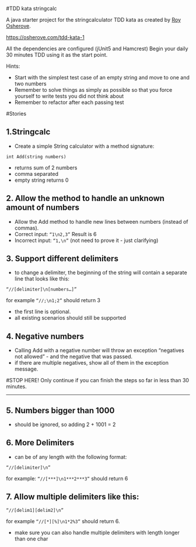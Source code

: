 #TDD kata stringcalc

A java starter project for the stringcalculator TDD kata as created by [Roy Osherove](https://osherove.com/home).

https://osherove.com/tdd-kata-1

All the dependencies are configured (jUnit5 and Hamcrest)
Begin your daily 30 minutes TDD using it as the start point.

Hints:
- Start with the simplest test case of an empty string and move to one and two numbers
- Remember to solve things as simply as possible so that you force yourself to write tests you did not think about
- Remember to refactor after each passing test

#Stories

## 1.Stringcalc 
* Create a simple String calculator with a method signature:
```
int Add(string numbers)
```
* returns sum of 2 numbers
* comma separated
* empty string returns 0

## 2. Allow the method to handle an unknown amount of numbers
* Allow the Add method to handle new lines between numbers (instead of commas).
* Correct input: `“1\n2,3”` Result is 6
* Incorrect input: `“1,\n”` (not need to prove it - just clarifying)

## 3. Support different delimiters
* to change a delimiter, the beginning of the string will contain a separate line that looks like this: 
```  
“//[delimiter]\n[numbers…]”
```
for example `“//;\n1;2”` should return 3
* the first line is optional.
* all existing scenarios should still be supported

## 4. Negative numbers
*  Calling Add with a negative number will throw an exception “negatives not allowed” - and the negative that was passed. 
* if there are multiple negatives, show all of them in the exception message.


#STOP HERE! Only continue if you can finish the steps so far in less than 30 minutes.

---

## 5. Numbers bigger than 1000
* should be ignored, so adding 2 + 1001 = 2

## 6. More Delimiters
* can be of any length with the following format:
```  
“//[delimiter]\n”
```
for example: `“//[***]\n1***2***3”` should return 6

## 7. Allow multiple delimiters like this: 
```   
“//[delim1][delim2]\n”
 ```
for example `“//[*][%]\n1*2%3”` should return 6.
* make sure you can also handle multiple delimiters with length longer than one char